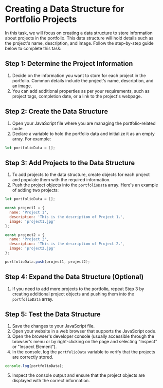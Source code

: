 # Creating a Data Structure for Portfolio Projects

In this task, we will focus on creating a data structure to store information about projects in the portfolio. This data structure will hold details such as the project's name, description, and image. Follow the step-by-step guide below to complete this task:

## Step 1: Determine the Project Information

1. Decide on the information you want to store for each project in the portfolio. Common details include the project's name, description, and an image.
2. You can add additional properties as per your requirements, such as project tags, completion date, or a link to the project's webpage.

## Step 2: Create the Data Structure

1. Open your JavaScript file where you are managing the portfolio-related code.
2. Declare a variable to hold the portfolio data and initialize it as an empty array. For example:
```javascript
let portfolioData = [];
```

## Step 3: Add Projects to the Data Structure

1. To add projects to the data structure, create objects for each project and populate them with the required information.
2. Push the project objects into the `portfolioData` array. Here's an example of adding two projects:
```javascript
let portfolioData = [];

const project1 = {
  name: 'Project 1',
  description: 'This is the description of Project 1.',
  image: 'project1.jpg'
};

const project2 = {
  name: 'Project 2',
  description: 'This is the description of Project 2.',
  image: 'project2.jpg'
};

portfolioData.push(project1, project2);
```

## Step 4: Expand the Data Structure (Optional)

1. If you need to add more projects to the portfolio, repeat Step 3 by creating additional project objects and pushing them into the `portfolioData` array.

## Step 5: Test the Data Structure

1. Save the changes to your JavaScript file.
2. Open your website in a web browser that supports the JavaScript code.
3. Open the browser's developer console (usually accessible through the browser's menu or by right-clicking on the page and selecting "Inspect" or "Inspect Element").
4. In the console, log the `portfolioData` variable to verify that the projects are correctly stored.
```javascript
console.log(portfolioData);
```
5. Inspect the console output and ensure that the project objects are displayed with the correct information.


